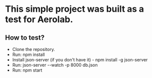 # This simple project was built as a test for Aerolab.

## How to test?

- Clone the repository.
- Run: npm install
- Install json-server (if you don't have it) - npm install -g json-server
- Run: json-server --watch -p 8000 db.json
- Run: npm start
